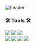 ![header](https://capsule-render.vercel.app/api?type=rounded&color=6bd17f&height=100&section=header&text=🍒%20Welcome!%20Taehee's%20world&fontSize=38&fontColor=ffffff)

### 🛠 Tools 🛠

<img src="https://img.shields.io/badge/GitHub-black?style=flat&logo=GitHub&logoColor=white&logoWidth=40"/> <img src="https://img.shields.io/badge/Git-F05032?style=flat&logo=Git&logoColor=white&logoWidth=40"/> <img src="https://img.shields.io/badge/Visual Studio Code-007ACC?style=flat&logo=Visual Studio Code&logoColor=white&logoWidth=40"/>  <br>
<img src="https://img.shields.io/badge/Adobe Photoshop-31A8FF?style=flat&logo=Adobe Photoshop&logoColor=white&logoWidth=40"/>
<img src="https://img.shields.io/badge/Adobe Illustrator-FF9A00?style=flat&logo=Adobe Illustrator&logoColor=white&logoWidth=40"/>
<img src="https://img.shields.io/badge/Adobe Premiere Pro-9999FF?style=flat&logo=Adobe Premiere Pro&logoColor=white&logoWidth=40"/>
<img src="https://img.shields.io/badge/Adobe After Effects-9999FF?style=flat&logo=Adobe After Effects&logoColor=white&logoWidth=50"/>


<!--
**greenT-Hee/greenT-Hee** is a ✨ _special_ ✨ repository because its `README.md` (this file) appears on your GitHub profile.

Here are some ideas to get you started:

- 🔭 I’m currently working on ...
- 🌱 I’m currently learning ...
- 👯 I’m looking to collaborate on ...
- 🤔 I’m looking for help with ...
- 💬 Ask me about ...
- 📫 How to reach me: ...
- 😄 Pronouns: ...
- ⚡ Fun fact: ...
-->

